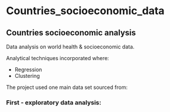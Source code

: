 # Countries_socioeconomic_data
## Countries socioeconomic analysis

Data analysis on world health & socioeconomic data. 

Analytical techniques incorporated where:
- Regression
- Clustering 

The project used one main data set sourced from:

### First - exploratory data analysis:
